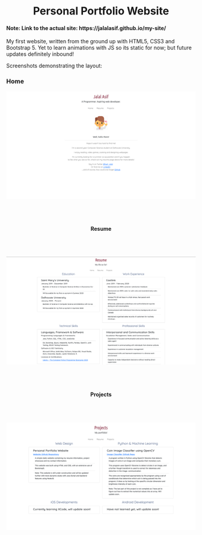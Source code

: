 <h1><center>Personal Portfolio Website</center></h3>

<h4>Note: Link to the actual site: https://jalalasif.github.io/my-site/ </h4>

My first website, written from the ground up with HTML5, CSS3 and Bootstrap 5. Yet to learn animations with JS so its static for now; but future updates definitely inbound!

Screenshots demonstrating the layout:

<p align="center"><h3>Home</h3></p>

![home](images/home.png)

<br></br>
<h4><center>Resume</center></h4>
<br></br>

![resume](images/resume.png)

<br></br>
<h4><center>Projects</center></h4>
<br></br>

![projects](images/projects.png)
